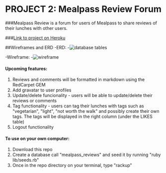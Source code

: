 # PROJECT 2: Mealpass Review Forum

###Mealpass Review is a forum for users of Mealpass to share reviews of their lunches with other users.

###[Link to project on Heroku](http://mealpass-reviews.herokuapp.com/)

##Wireframes and ERD
-ERD:
    -![database tables](https://trello-attachments.s3.amazonaws.com/5721013f969caca27aea1a1f/640x480/5d3fb54c73762eade189aed24c73dfc8/MealPass_Review_Forum_ERD.JPG "db tables")

-Wireframe:
    -![wireframe](https://trello-attachments.s3.amazonaws.com/572102be0f21c697f93f538e/2016x1512/0b8bb13f7e63755e635d6262c055a0d0/MealPass_Review_Forum_Wireframe.JPG "wireframe")

#### Upcoming features:
1. Reviews and comments will be formatted in markdown using the RedCarpet GEM
2. Add gravatar to user profiles
3. Update/delete funcionality - users will be able to update/delete their reviews or comments
4. Tag functionality - users can tag their lunches with tags such as "vegetarian", "light", "not worth the walk" and possibly create their own tags. The tags will be displayed in the right column (under the LIKES table)
5. Logout functionality

#### To use on your own computer:
1. Download this repo
2. Create a database call "mealpass_reviews" and seed it by running "ruby lib/seeds.rb"
3. Once in the repo directory on your terminal, type "rackup"


